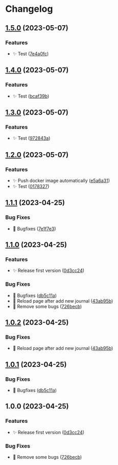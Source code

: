 # Changelog

## [1.5.0](https://github.com/Spottel/Success-Journal-Clickup/compare/v1.4.0...v1.5.0) (2023-05-07)


### Features

* :sparkles: Test ([7e4a0fc](https://github.com/Spottel/Success-Journal-Clickup/commit/7e4a0fc74d78c115c04dc55946083910fd63798c))

## [1.4.0](https://github.com/Spottel/Success-Journal-Clickup/compare/v1.3.0...v1.4.0) (2023-05-07)


### Features

* :sparkles: Test ([bcaf39b](https://github.com/Spottel/Success-Journal-Clickup/commit/bcaf39bf3d5e1a271b695a977db8c5b5bf67b8de))

## [1.3.0](https://github.com/Spottel/Success-Journal-Clickup/compare/v1.2.0...v1.3.0) (2023-05-07)


### Features

* :sparkles: Test ([972843a](https://github.com/Spottel/Success-Journal-Clickup/commit/972843a50d28c5372a19f83eb0cafe53b658257f))

## [1.2.0](https://github.com/Spottel/Success-Journal-Clickup/compare/v1.1.1...v1.2.0) (2023-05-07)


### Features

* :sparkles: Push docker image automatically ([e5a6a31](https://github.com/Spottel/Success-Journal-Clickup/commit/e5a6a312c3aa1e9d83ccd87b88f7c4b235266db3))
* :sparkles: Test ([0178327](https://github.com/Spottel/Success-Journal-Clickup/commit/0178327783ac609c5f1d2ec1d5cf36c900352147))

## [1.1.1](https://github.com/Spottel/Success-Journal-Clickup/compare/v1.1.0...v1.1.1) (2023-04-25)


### Bug Fixes

* :bug: Bugfixes ([7e1f7e3](https://github.com/Spottel/Success-Journal-Clickup/commit/7e1f7e334ff4028fc7d2d10f057a7a459f0a540b))

## [1.1.0](https://github.com/Spottel/Success-Journal-Clickup/compare/v1.0.2...v1.1.0) (2023-04-25)


### Features

* :sparkles: Release first version ([0d3cc24](https://github.com/Spottel/Success-Journal-Clickup/commit/0d3cc24d90fa7a2c04592ce87a11fb646851d839))


### Bug Fixes

* :bug: Bugfixes ([db5c11a](https://github.com/Spottel/Success-Journal-Clickup/commit/db5c11a8744b2e2507791d9017b54c323f55d584))
* :bug: Reload page after add new journal ([43ab95b](https://github.com/Spottel/Success-Journal-Clickup/commit/43ab95b3a3cab005dbe82d8ccc0a3eb4b93520af))
* :bug: Remove some bugs ([726becb](https://github.com/Spottel/Success-Journal-Clickup/commit/726becb7df260ca6aa90b59e865d134a79079cc5))

## [1.0.2](https://github.com/Spottel/Success-Journal-Clickup/compare/v1.0.1...v1.0.2) (2023-04-25)


### Bug Fixes

* :bug: Reload page after add new journal ([43ab95b](https://github.com/Spottel/Success-Journal-Clickup/commit/43ab95b3a3cab005dbe82d8ccc0a3eb4b93520af))

## [1.0.1](https://github.com/Spottel/Success-Journal-Clickup/compare/v1.0.0...v1.0.1) (2023-04-25)


### Bug Fixes

* :bug: Bugfixes ([db5c11a](https://github.com/Spottel/Success-Journal-Clickup/commit/db5c11a8744b2e2507791d9017b54c323f55d584))

## 1.0.0 (2023-04-25)


### Features

* :sparkles: Release first version ([0d3cc24](https://github.com/Spottel/Success-Journal-Clickup/commit/0d3cc24d90fa7a2c04592ce87a11fb646851d839))


### Bug Fixes

* :bug: Remove some bugs ([726becb](https://github.com/Spottel/Success-Journal-Clickup/commit/726becb7df260ca6aa90b59e865d134a79079cc5))
